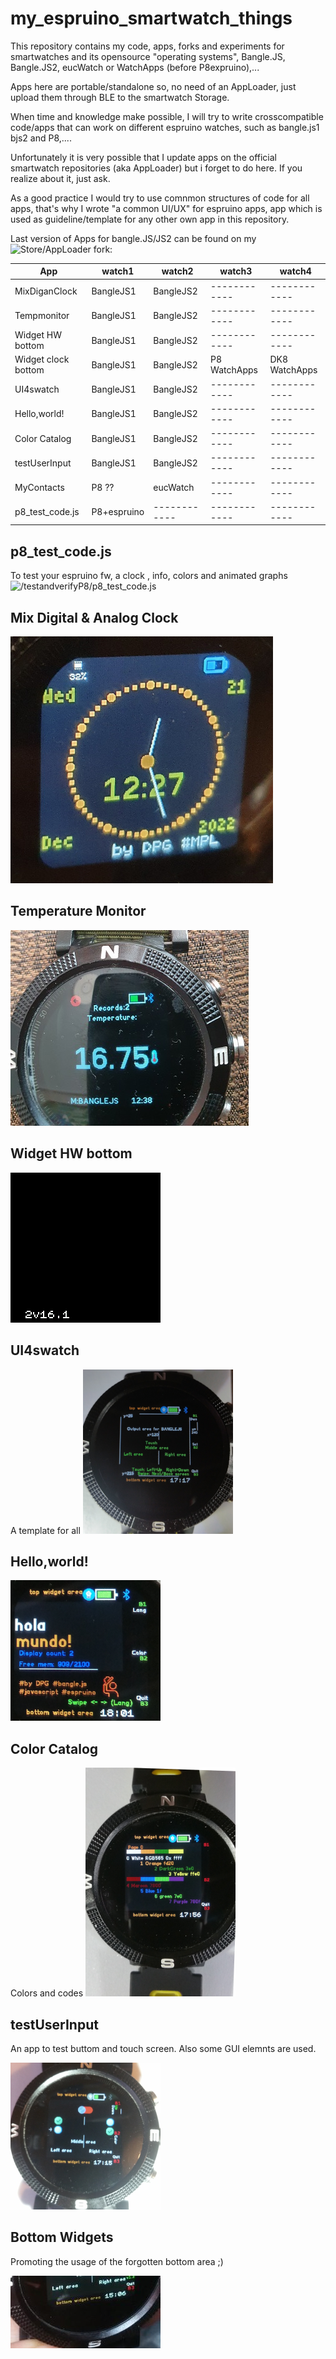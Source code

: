 # my_espruino_smartwatch_things

This repository contains my code, apps, forks and experiments for smartwatches and its opensource "operating systems", Bangle.JS, Bangle.JS2, eucWatch or  WatchApps (before P8expruino),...

Apps here are portable/standalone so, no need of an AppLoader, just upload them through BLE to the smartwatch Storage.

When time and knowledge make possible, I will try to write crosscompatible code/apps that can work on different espruino watches, such as bangle.js1 bjs2 and P8,....

Unfortunately it is very possible that I update apps on the official smartwatch repositories (aka AppLoader) but i forget to do here. If you realize about it, just ask.



As a good practice I would try to use comnmon structures of code for all apps, that's why I wrote "a common UI/UX" for espruino apps, app which is used as guideline/template for any other own app in this repository.

Last version of Apps for bangle.JS/JS2 can be found on my  ![Store/AppLoader](https://dapgo.github.io/BangleApps/)  fork:


| App          | watch1      | watch2 |watch3|watch4|
|--------------|-----------|------------|------------|------------|
| MixDiganClock | BangleJS1      | BangleJS2        |------------|------------|
| Tempmonitor      | BangleJS1  | BangleJS2       |------------|------------|
| Widget HW bottom      | BangleJS1  | BangleJS2       |------------|------------|
| Widget clock bottom     | BangleJS1  | BangleJS2  | P8 WatchApps| DK8 WatchApps|
| UI4swatch      | BangleJS1  | BangleJS2       |------------|------------|
| Hello,world!      | BangleJS1  | BangleJS2       |------------|------------|
| Color Catalog      | BangleJS1  | BangleJS2       |------------|------------|
| testUserInput      | BangleJS1  | BangleJS2       |------------|------------|
| MyContacts    | P8 ??  | eucWatch      |------------|------------|
| p8_test_code.js   | P8+espruino  |------------|------------|------------|


## p8_test_code.js
To test your espruino fw, a  clock , info, colors and animated graphs
![/testandverifyP8/p8_test_code.js]()

## Mix Digital & Analog Clock
![](/mixdiganclock/photo_mixdigan_bjs1.jpg)

## Temperature Monitor
![](/tempmonitor/photo_banglejs1.jpg)

## Widget HW bottom
![](/widhwbttm/screenshot.png)

## UI4swatch
A template for all
![](/UI4swatch/UI4swatch_foto.png)

## Hello,world!

![](/helloworld/helloworld_es.png)

## Color Catalog
Colors and codes
![](/color_catalog/color_catalog_foto.png)

## testUserInput
An app to test buttom and touch screen.
Also some GUI elemnts are used.

![](/testuserinput/testUserInput_ss2.png)

## Bottom Widgets
Promoting the usage of the forgotten bottom area ;)

![](/widtextbottom/widTextBottom_ss1.jpg)
